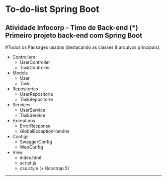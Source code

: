 # To-do-list Spring Boot
Atividade Infocorp - Time de Back-end
(*) Primeiro projeto back-end com Spring Boot
---
#Todos os Packages usados (destacando as classes & arquivos principais):
- Controllers
  - UserController
  - TaskController
- Models
  - User
  - Task
- Repositories
  - UserRepositorie
  - TaskRepositorie
- Services
  - UserService
  - TaskService
- Exceptions
  - ErrorResponse
  - GlobalExceptionHandler
- Configs
  - SwaggerConfig
  - WebConfig
- View
  - index.html
  - script.js
  - css.style (+ Boostrap 5)
---
